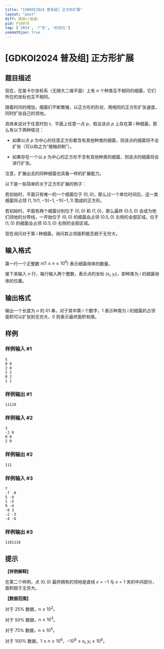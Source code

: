 ```yaml
---
title: "[GDKOI2024 普及组] 正方形扩展"
layout: "post"
diff: 提高+/省选-
pid: P10078
tag: ['2024', '广东', 'O2优化']
usemathjax: true
---
```


# [GDKOI2024 普及组] 正方形扩展
## 题目描述

现在，在笛卡尔坐标系（无限大二维平面）上有 $n$ 个种类互不相同的细菌，它们所在的坐标也互不相同。

随着时间的增加，细菌们不断繁殖，以正方形的形状、用相同的正方形扩张速度，同时扩张自己的领地。

具体来说对于任意时刻 $t$、平面上任意一点 $p$，假设该点 $p$ 上存在第 $i$ 种细菌，那么有以下两种情况：

- 如果以点 $p$ 为中心的任意正方形都含有其他种类的细菌，则该点的细菌将不会扩张（可以称之为“接触抑制”）。

- 如果存在一个以 $p$ 为中心的正方形不含有其他种类的细菌，则该点的细菌将会进行扩张。

注意，扩展出去的同种细菌也具备一样的扩展能力。

以下是一些简单的关于正方形扩展的例子：

若初始时，平面只有唯一的一个细菌位于 $(0, 0)$，那么过一个单位时间后，这一类细菌将占领 $(1, 1) (1, -1) (-1, -1) (-1, 1)$ 围成的正方形。

若初始时，平面有两个细菌分别位于 $(0, 0)$ 和 $(1, 0)$，那么最终 $(0.5, 0)$ 会成为他们领地的分界线，一开始位于 $(0, 0)$ 的细菌会占领 $(0.5, 0)$ 左侧的全部区域，位于 $(1, 0)$ 的细菌会占领 $(0.5, 0)$ 右侧的全部区域。

现在询问对于第 $i$ 种细菌，询问其占领面积能否趋于无穷大。
## 输入格式

第一行一个正整数 $n(1 \leq n \leq 10^6)$ 表示细菌母体的数量。

接下来输入 $n$ 行，每行输入两个整数，表示点的坐标 $(x_i, y_i)$，即种类为 $i$ 的细菌母体的位置。
## 输出格式

输出一个长度为 $n$ 的 $01$ 串，对于其中第 $i$ 个数字，$1$ 表示种类为 $i$ 的细菌的占领面积可以扩张到无穷大，$0$ 则表示最终面积有限。
## 样例

### 样例输入 #1
```
5
0 0
2 0
2 2
0 2
1 1
```
### 样例输出 #1
```
11110
```
### 样例输入 #2
```
3
-2 0
0 0
2 0
```
### 样例输出 #2
```
111
```
### 样例输入 #3
```
7
-7 -8
5 -9
1 -5
9 -4
-8 3
-2 -3
-4 -6
```
### 样例输出 #3
```
1101110
```
## 提示

**【样例解释】**

在第二个样例，点 $(0, 0)$ 最终拥有的领地是直线 $x = -1$ 与 $x = 1$ 夹的中间部分，面积趋于无穷大。

**【数据范围】**

对于 $25\%$ 数据，$n \leq 10^2$。

对于 $50\%$ 数据，$n \leq 10^3$。

对于 $75\%$ 数据，$n \leq 10^5$。

对于 $100\%$ 数据，$1\leq n \leq 10^6$，$-10^9 \leq x_i, y_i \leq 10^9$。
